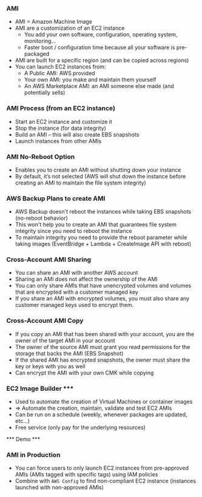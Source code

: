 ### AMI
- AMI = Amazon Machine Image
- AMI are a customization of an EC2 instance
    - You add your own software, configuration, operating system, monitoring…
    - Faster boot / configuration time because all your software is pre-packaged
- AMI are built for a specific region (and can be copied across regions)
- You can launch EC2 instances from:
    - A Public AMI: AWS provided
    - Your own AMI: you make and maintain them yourself
    - An AWS Marketplace AMI: an AMI someone else made (and potentially sells)

### AMI Process (from an EC2 instance)
- Start an EC2 instance and customize it
- Stop the instance (for data integrity)
- Build an AMI – this will also create EBS snapshots
- Launch instances from other AMIs

### AMI No-Reboot Option
- Enables you to create an AMI without shutting down your instance
- By default, it’s not selected (AWS will shut down the instance before creating an AMI to maintain the file system integrity)

### AWS Backup Plans to create AMI
- AWS Backup doesn't reboot the instances while taking EBS snapshots (no-reboot behavior)
- This won't help you to create an AMI that guarantees file system integrity since you need to reboot the instance
- To maintain integrity you need to provide the reboot parameter while taking images (EventBridge + Lambda + CreateImage API with reboot)

### Cross-Account AMI Sharing
- You can share an AMI with another AWS account
- Sharing an AMI does not affect the ownership of the AMI
- You can only share AMIs that have unencrypted volumes and volumes that are encrypted with a customer managed key
- If you share an AMI with encrypted volumes, you must also share any customer managed keys used to encrypt them.

### Cross-Account AMI Copy
- If you copy an AMI that has been shared with your account, you are the owner of the target AMI in your account
- The owner of the source AMI must grant you read permissions for the storage that backs the AMI (EBS Snapshot)
- If the shared AMI has encrypted snapshots, the owner must share the key or keys with you as well
- Can encrypt the AMI with your own CMK while copying

### EC2 Image Builder ***
- Used to automate the creation of Virtual Machines or container images
- => Automate the creation, maintain, validate and test EC2 AMIs
- Can be run on a schedule (weekly, whenever packages are updated, etc…)
- Free service (only pay for the underlying resources)

*** Demo ***

### AMI in Production
- You can force users to only launch EC2 instances from pre-approved AMIs (AMIs tagged with specific tags) using IAM policies
- Combine with `AWS Config` to find non-compliant EC2 instance (instances launched with non-approved AMIs)